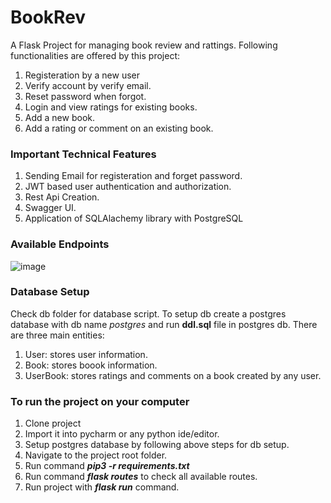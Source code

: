 # BookRev
A Flask Project for managing book review and rattings. Following functionalities are offered by this project:
1. Registeration by a new user
2. Verify account by verify email.
3. Reset password when forgot.
4. Login and view ratings for existing books.
5. Add a new book.
6. Add a rating or comment on an existing book.

### Important Technical Features
1. Sending Email for registeration and forget password.
2. JWT based user authentication and authorization.
3. Rest Api Creation.
4. Swagger UI.
5. Application of SQLAlachemy library with PostgreSQL

### Available Endpoints
![image](https://user-images.githubusercontent.com/69482350/166149915-47742df9-9681-45d5-956a-1e10dd7c9069.png)



### Database Setup
Check db folder for database script. 
To setup db create a postgres database with db name *postgres* and run __ddl.sql__ file in postgres db.
There are three main entities:
1. User: stores user information.
2. Book: stores boook information.
3. UserBook: stores ratings and comments on a book created by any user.

### To run the project on your computer
1. Clone project 
2. Import it into pycharm or any python ide/editor.
3. Setup postgres database by following above steps for db setup.
4. Navigate to the project root folder.
5. Run command __*pip3 -r requirements.txt*__
6. Run command __*flask routes*__ to check all available routes.
7. Run project with __*flask run*__ command.
